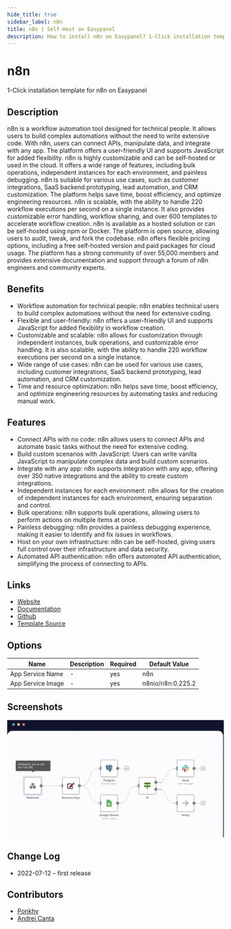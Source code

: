 ```yaml
---
hide_title: true
sidebar_label: n8n
title: n8n | Self-Host on Easypanel
description: How to install n8n on Easypanel? 1-Click installation template for n8n on Easypanel
---
```


<!-- generated -->

# n8n

1-Click installation template for n8n on Easypanel

## Description

n8n is a workflow automation tool designed for technical people. It allows users to build complex automations without the need to write extensive code. With n8n, users can connect APIs, manipulate data, and integrate with any app. The platform offers a user-friendly UI and supports JavaScript for added flexibility. n8n is highly customizable and can be self-hosted or used in the cloud. It offers a wide range of features, including bulk operations, independent instances for each environment, and painless debugging. n8n is suitable for various use cases, such as customer integrations, SaaS backend prototyping, lead automation, and CRM customization. The platform helps save time, boost efficiency, and optimize engineering resources. n8n is scalable, with the ability to handle 220 workflow executions per second on a single instance. It also provides customizable error handling, workflow sharing, and over 600 templates to accelerate workflow creation. n8n is available as a hosted solution or can be self-hosted using npm or Docker. The platform is open source, allowing users to audit, tweak, and fork the codebase. n8n offers flexible pricing options, including a free self-hosted version and paid packages for cloud usage. The platform has a strong community of over 55,000 members and provides extensive documentation and support through a forum of n8n engineers and community experts.

## Benefits

- Workflow automation for technical people: n8n enables technical users to build complex automations without the need for extensive coding.
- Flexible and user-friendly: n8n offers a user-friendly UI and supports JavaScript for added flexibility in workflow creation.
- Customizable and scalable: n8n allows for customization through independent instances, bulk operations, and customizable error handling. It is also scalable, with the ability to handle 220 workflow executions per second on a single instance.
- Wide range of use cases: n8n can be used for various use cases, including customer integrations, SaaS backend prototyping, lead automation, and CRM customization.
- Time and resource optimization: n8n helps save time, boost efficiency, and optimize engineering resources by automating tasks and reducing manual work.

## Features

- Connect APIs with no code: n8n allows users to connect APIs and automate basic tasks without the need for extensive coding.
- Build custom scenarios with JavaScript: Users can write vanilla JavaScript to manipulate complex data and build custom scenarios.
- Integrate with any app: n8n supports integration with any app, offering over 350 native integrations and the ability to create custom integrations.
- Independent instances for each environment: n8n allows for the creation of independent instances for each environment, ensuring separation and control.
- Bulk operations: n8n supports bulk operations, allowing users to perform actions on multiple items at once.
- Painless debugging: n8n provides a painless debugging experience, making it easier to identify and fix issues in workflows.
- Host on your own infrastructure: n8n can be self-hosted, giving users full control over their infrastructure and data security.
- Automated API authentication: n8n offers automated API authentication, simplifying the process of connecting to APIs.

## Links

- [Website](https://n8n.io/)
- [Documentation](https://docs.n8n.io/)
- [Github](https://github.com/n8n-io/n8n)
- [Template Source](https://github.com/easypanel-io/templates/tree/main/templates/n8n)

## Options

Name | Description | Required | Default Value
-|-|-|-
App Service Name | - | yes | n8n
App Service Image | - | yes | n8nio/n8n:0.225.2

## Screenshots

![n8n Screenshot](./assets/screenshot.png)

## Change Log

- 2022-07-12 – first release

## Contributors

- [Ponkhy](https://github.com/Ponkhy)
- [Andrei Canta](https://github.com/deiucanta)
